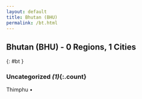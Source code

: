```yaml
---
layout: default
title: Bhutan (BHU)
permalink: /bt.html
---
```



## Bhutan (BHU) - 0 Regions, 1 Cities
{: #bt }





### Uncategorized _(1)_{:.count}


Thimphu  •


 
